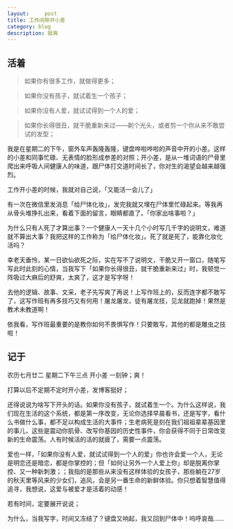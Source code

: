 ```yaml
---
layout:     post
title: 工作间隙开小差
category: blog
description: 挺爽
---
```

## 活着

>如果你有很多工作，就做得更多；

>如果你没有孩子，就试着生一个孩子；

>如果你没有人爱，就试试得到一个人的爱；

>如果你长得很丑，就干脆重新来过——剃个光头，或者剪一个你从来不敢尝试的发型；

我是在星期二的下午，窗外车声轰隆轰隆，键盘哗啦哗啦的声音中开的小差。这样的小差和同事忙碌、无表情的脸形成参差的对照；开小差，是从一堆词语的尸骨里爬出来呼吸人间健康人的味道，跟尸体打交道时间长了，你对生的渴望会越来越强烈。

工作开小差的时候，我就对自己说，「又能活一会儿了」

有一次在微信里发消息「给尸体化妆」，发完我就又埋在尸体里忙碌起来。等我再从骨头堆挣扎出来，看着下面的留言，眼睛都直了。「你家出啥事啦？」

为什么只有人死了才算出事？一个健康人一天十几个小时写几千字的说明文，难道就不算出大事？我把这样的工作称为「给尸体化妆」。死了就是死了，能靠化妆化活吗？

幸老天垂怜，某一日欲仙欲死之际，实在写不了说明文，干脆又开一窗口，随笔写写此时此刻的心情，当我写下「如果你长得很丑，就干脆重新来过」时，我顿觉一阵吸过大麻后的舒爽，太爽了，这才是写字呀！

去他的逻辑、故事、文采，老子先写爽了再说！上写作班上的，反而连字都不敢写了，这写作班有再多技巧又有何用！屠龙屠龙，徒有屠龙技，见龙就跑掉！果然是教术未教道啊！

依我看，写作班最重要的是教你如何不畏惧写作！只要敢写，其他的都是雕虫之技啦！

## 记于
农历七月廿二 星期二下午三点 开小差 一刻钟；爽！

打算以后不定期不定时开小差，发博客挺好；

还得说说为啥写下开头的话。如果你没有孩子，就试着生一个。为什么这样说，我们现在生活的这个系统，都是第一序改变，无论你选择早晨看书，还是写字，看什么书做什么事，都不足以构成生活的大事件；生老病死是刻在我们祖祖辈辈基因里的事儿，这些是震动你肌骨、改写你基因的历史性事件，你会获得不同于日常改变新的生命震荡。人有时候活的活的就疲了，需要一点震荡。

爱也一样，「如果你没有人爱，就试试得到一个人的爱」你也许会爱一个人，无论是明恋还是暗恋，都是你掌控的；但「如何让另外一个人爱上你」却是脱离你掌控、又一种新刺激；；我指的是那些从来没有这样体验的女孩子，那些躺在27岁的秋天里等风来的少女们，追风，会是另一番生命的新鲜体验。你只想着智慧值得追寻，我想说，这爱与被爱才是活着的动感！

若有时间，定要展开说说；

为什么，当我写字，时间又冻结了？键盘又响起，我又回到尸体中！呜呼哀哉……






